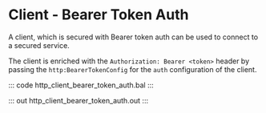# Client - Bearer Token Auth

A client, which is secured with Bearer token auth can be used to connect to
a secured service.

The client is enriched with the `Authorization: Bearer <token>` header by
passing the `http:BearerTokenConfig` for the `auth` configuration of the
client.

::: code http_client_bearer_token_auth.bal :::

::: out http_client_bearer_token_auth.out :::